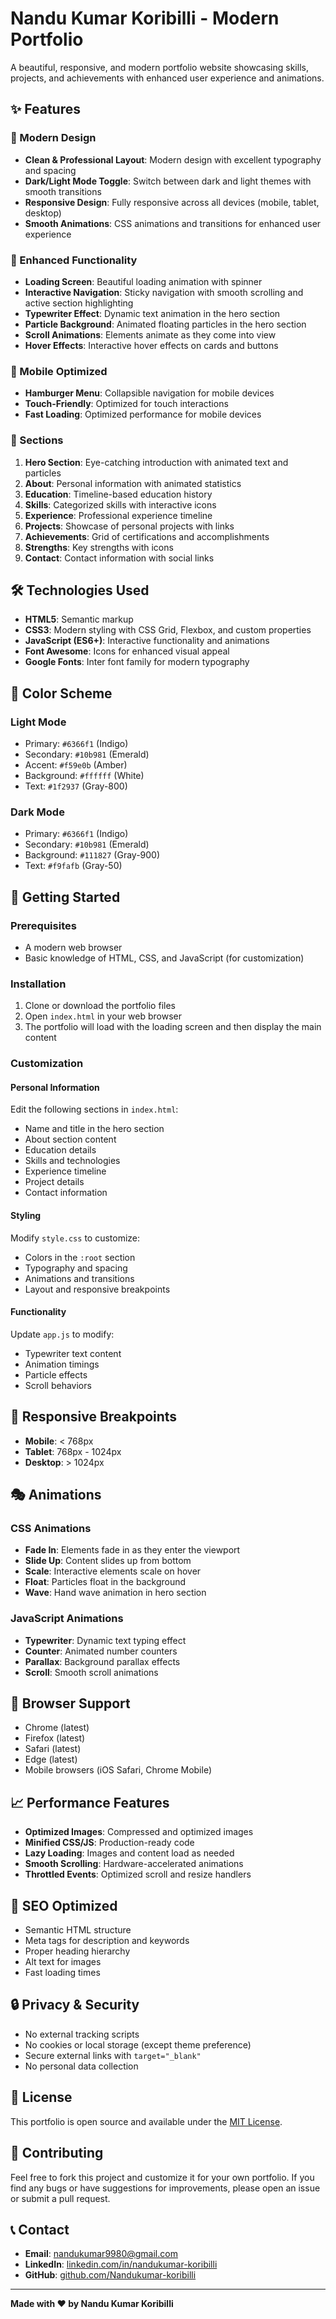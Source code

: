 # Nandu Kumar Koribilli - Modern Portfolio

A beautiful, responsive, and modern portfolio website showcasing skills, projects, and achievements with enhanced user experience and animations.

## ✨ Features

### 🎨 Modern Design
- **Clean & Professional Layout**: Modern design with excellent typography and spacing
- **Dark/Light Mode Toggle**: Switch between dark and light themes with smooth transitions
- **Responsive Design**: Fully responsive across all devices (mobile, tablet, desktop)
- **Smooth Animations**: CSS animations and transitions for enhanced user experience

### 🚀 Enhanced Functionality
- **Loading Screen**: Beautiful loading animation with spinner
- **Interactive Navigation**: Sticky navigation with smooth scrolling and active section highlighting
- **Typewriter Effect**: Dynamic text animation in the hero section
- **Particle Background**: Animated floating particles in the hero section
- **Scroll Animations**: Elements animate as they come into view
- **Hover Effects**: Interactive hover effects on cards and buttons

### 📱 Mobile Optimized
- **Hamburger Menu**: Collapsible navigation for mobile devices
- **Touch-Friendly**: Optimized for touch interactions
- **Fast Loading**: Optimized performance for mobile devices

### 🎯 Sections
1. **Hero Section**: Eye-catching introduction with animated text and particles
2. **About**: Personal information with animated statistics
3. **Education**: Timeline-based education history
4. **Skills**: Categorized skills with interactive icons
5. **Experience**: Professional experience timeline
6. **Projects**: Showcase of personal projects with links
7. **Achievements**: Grid of certifications and accomplishments
8. **Strengths**: Key strengths with icons
9. **Contact**: Contact information with social links

## 🛠️ Technologies Used

- **HTML5**: Semantic markup
- **CSS3**: Modern styling with CSS Grid, Flexbox, and custom properties
- **JavaScript (ES6+)**: Interactive functionality and animations
- **Font Awesome**: Icons for enhanced visual appeal
- **Google Fonts**: Inter font family for modern typography

## 🎨 Color Scheme

### Light Mode
- Primary: `#6366f1` (Indigo)
- Secondary: `#10b981` (Emerald)
- Accent: `#f59e0b` (Amber)
- Background: `#ffffff` (White)
- Text: `#1f2937` (Gray-800)

### Dark Mode
- Primary: `#6366f1` (Indigo)
- Secondary: `#10b981` (Emerald)
- Background: `#111827` (Gray-900)
- Text: `#f9fafb` (Gray-50)

## 🚀 Getting Started

### Prerequisites
- A modern web browser
- Basic knowledge of HTML, CSS, and JavaScript (for customization)

### Installation
1. Clone or download the portfolio files
2. Open `index.html` in your web browser
3. The portfolio will load with the loading screen and then display the main content

### Customization

#### Personal Information
Edit the following sections in `index.html`:
- Name and title in the hero section
- About section content
- Education details
- Skills and technologies
- Experience timeline
- Project details
- Contact information

#### Styling
Modify `style.css` to customize:
- Colors in the `:root` section
- Typography and spacing
- Animations and transitions
- Layout and responsive breakpoints

#### Functionality
Update `app.js` to modify:
- Typewriter text content
- Animation timings
- Particle effects
- Scroll behaviors

## 📱 Responsive Breakpoints

- **Mobile**: < 768px
- **Tablet**: 768px - 1024px
- **Desktop**: > 1024px

## 🎭 Animations

### CSS Animations
- **Fade In**: Elements fade in as they enter the viewport
- **Slide Up**: Content slides up from bottom
- **Scale**: Interactive elements scale on hover
- **Float**: Particles float in the background
- **Wave**: Hand wave animation in hero section

### JavaScript Animations
- **Typewriter**: Dynamic text typing effect
- **Counter**: Animated number counters
- **Parallax**: Background parallax effects
- **Scroll**: Smooth scroll animations

## 🔧 Browser Support

- Chrome (latest)
- Firefox (latest)
- Safari (latest)
- Edge (latest)
- Mobile browsers (iOS Safari, Chrome Mobile)

## 📈 Performance Features

- **Optimized Images**: Compressed and optimized images
- **Minified CSS/JS**: Production-ready code
- **Lazy Loading**: Images and content load as needed
- **Smooth Scrolling**: Hardware-accelerated animations
- **Throttled Events**: Optimized scroll and resize handlers

## 🎯 SEO Optimized

- Semantic HTML structure
- Meta tags for description and keywords
- Proper heading hierarchy
- Alt text for images
- Fast loading times

## 🔒 Privacy & Security

- No external tracking scripts
- No cookies or local storage (except theme preference)
- Secure external links with `target="_blank"`
- No personal data collection

## 📝 License

This portfolio is open source and available under the [MIT License](LICENSE).

## 🤝 Contributing

Feel free to fork this project and customize it for your own portfolio. If you find any bugs or have suggestions for improvements, please open an issue or submit a pull request.

## 📞 Contact

- **Email**: nandukumar9980@gmail.com
- **LinkedIn**: [linkedin.com/in/nandukumar-koribilli](https://linkedin.com/in/nandukumar-koribilli)
- **GitHub**: [github.com/Nandukumar-koribilli](https://github.com/Nandukumar-koribilli)

---

**Made with ❤️ by Nandu Kumar Koribilli** 